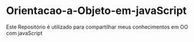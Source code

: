 # Orientacao-a-Objeto-em-javaScript
Este Repositório é utilizado para compartilhar meus conhecimentos em OO com javaScript
